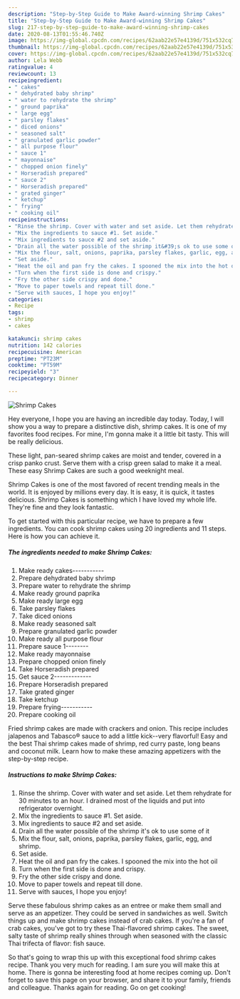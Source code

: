 ```yaml
---
description: "Step-by-Step Guide to Make Award-winning Shrimp Cakes"
title: "Step-by-Step Guide to Make Award-winning Shrimp Cakes"
slug: 217-step-by-step-guide-to-make-award-winning-shrimp-cakes
date: 2020-08-13T01:55:46.740Z
image: https://img-global.cpcdn.com/recipes/62aab22e57e4139d/751x532cq70/shrimp-cakes-recipe-main-photo.jpg
thumbnail: https://img-global.cpcdn.com/recipes/62aab22e57e4139d/751x532cq70/shrimp-cakes-recipe-main-photo.jpg
cover: https://img-global.cpcdn.com/recipes/62aab22e57e4139d/751x532cq70/shrimp-cakes-recipe-main-photo.jpg
author: Lela Webb
ratingvalue: 4
reviewcount: 13
recipeingredient:
- " cakes"
- " dehydrated baby shrimp"
- " water to rehydrate the shrimp"
- " ground paprika"
- " large egg"
- " parsley flakes"
- " diced onions"
- " seasoned salt"
- " granulated garlic powder"
- " all purpose flour"
- " sauce 1"
- " mayonnaise"
- " chopped onion finely"
- " Horseradish prepared"
- " sauce 2"
- " Horseradish prepared"
- " grated ginger"
- " ketchup"
- " frying"
- " cooking oil"
recipeinstructions:
- "Rinse the shrimp. Cover with water and set aside. Let them rehydrate for 30 minutes to an hour. I drained most of the liquids and put into refrigerator overnight."
- "Mix the ingredients to sauce #1. Set aside."
- "Mix ingredients to sauce #2 and set aside."
- "Drain all the water possible of the shrimp it&#39;s ok to use some of it"
- "Mix the flour, salt, onions, paprika, parsley flakes, garlic, egg, and shrimp."
- "Set aside."
- "Heat the oil and pan fry the cakes. I spooned the mix into the hot oil"
- "Turn when the first side is done and crispy."
- "Fry the other side crispy and done."
- "Move to paper towels and repeat till done."
- "Serve with sauces, I hope you enjoy!"
categories:
- Recipe
tags:
- shrimp
- cakes

katakunci: shrimp cakes 
nutrition: 142 calories
recipecuisine: American
preptime: "PT23M"
cooktime: "PT59M"
recipeyield: "3"
recipecategory: Dinner

---
```



![Shrimp Cakes](https://img-global.cpcdn.com/recipes/62aab22e57e4139d/751x532cq70/shrimp-cakes-recipe-main-photo.jpg)

Hey everyone, I hope you are having an incredible day today. Today, I will show you a way to prepare a distinctive dish, shrimp cakes. It is one of my favorites food recipes. For mine, I'm gonna make it a little bit tasty. This will be really delicious.

These light, pan-seared shrimp cakes are moist and tender, covered in a crisp panko crust. Serve them with a crisp green salad to make it a meal. These easy Shrimp Cakes are such a good weeknight meal.

Shrimp Cakes is one of the most favored of recent trending meals in the world. It is enjoyed by millions every day. It is easy, it is quick, it tastes delicious. Shrimp Cakes is something which I have loved my whole life. They're fine and they look fantastic.


To get started with this particular recipe, we have to prepare a few ingredients. You can cook shrimp cakes using 20 ingredients and 11 steps. Here is how you can achieve it.

<!--inarticleads1-->

##### The ingredients needed to make Shrimp Cakes:

1. Make ready  cakes-----------
1. Prepare  dehydrated baby shrimp
1. Prepare  water to rehydrate the shrimp
1. Make ready  ground paprika
1. Make ready  large egg
1. Take  parsley flakes
1. Take  diced onions
1. Make ready  seasoned salt
1. Prepare  granulated garlic powder
1. Make ready  all purpose flour
1. Prepare  sauce 1--------
1. Make ready  mayonnaise
1. Prepare  chopped onion finely
1. Take  Horseradish prepared
1. Get  sauce 2-------------
1. Prepare  Horseradish prepared
1. Take  grated ginger
1. Take  ketchup
1. Prepare  frying-----------
1. Prepare  cooking oil


Fried shrimp cakes are made with crackers and onion. This recipe includes jalapenos and Tabasco® sauce to add a little kick--very flavorful! Easy and the best Thai shrimp cakes made of shrimp, red curry paste, long beans and coconut milk. Learn how to make these amazing appetizers with the step-by-step recipe. 

<!--inarticleads2-->

##### Instructions to make Shrimp Cakes:

1. Rinse the shrimp. Cover with water and set aside. Let them rehydrate for 30 minutes to an hour. I drained most of the liquids and put into refrigerator overnight.
1. Mix the ingredients to sauce #1. Set aside.
1. Mix ingredients to sauce #2 and set aside.
1. Drain all the water possible of the shrimp it&#39;s ok to use some of it
1. Mix the flour, salt, onions, paprika, parsley flakes, garlic, egg, and shrimp.
1. Set aside.
1. Heat the oil and pan fry the cakes. I spooned the mix into the hot oil
1. Turn when the first side is done and crispy.
1. Fry the other side crispy and done.
1. Move to paper towels and repeat till done.
1. Serve with sauces, I hope you enjoy!


Serve these fabulous shrimp cakes as an entree or make them small and serve as an appetizer. They could be served in sandwiches as well. Switch things up and make shrimp cakes instead of crab cakes. If you&#39;re a fan of crab cakes, you&#39;ve got to try these Thai-flavored shrimp cakes. The sweet, salty taste of shrimp really shines through when seasoned with the classic Thai trifecta of flavor: fish sauce. 

So that's going to wrap this up with this exceptional food shrimp cakes recipe. Thank you very much for reading. I am sure you will make this at home. There is gonna be interesting food at home recipes coming up. Don't forget to save this page on your browser, and share it to your family, friends and colleague. Thanks again for reading. Go on get cooking!
